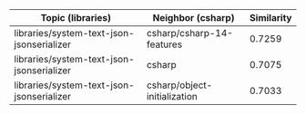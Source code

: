 | Topic (libraries) | Neighbor (csharp) | Similarity |
|-------------|-------------------|------------|
| libraries/system-text-json-jsonserializer | csharp/csharp-14-features | 0.7259 |
| libraries/system-text-json-jsonserializer | csharp | 0.7075 |
| libraries/system-text-json-jsonserializer | csharp/object-initialization | 0.7033 |

